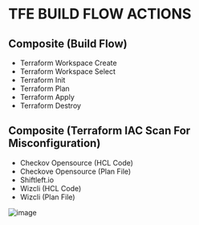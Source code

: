# TFE BUILD FLOW ACTIONS

## Composite (Build Flow)
- Terraform Workspace Create
- Terraform Workspace Select
- Terraform Init
- Terraform Plan
- Terraform Apply
- Terraform Destroy

## Composite (Terraform IAC Scan For Misconfiguration)
- Checkov Opensource (HCL Code)
- Checkove Opensource (Plan File)
- Shiftleft.io
- Wizcli (HCL Code)
- Wizcli (Plan File)

![image](https://user-images.githubusercontent.com/76629897/205078962-f4453a5d-d936-4323-8fa4-b81b7e651c9e.png)
